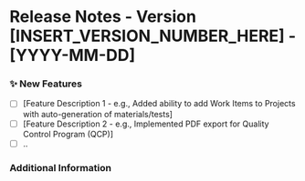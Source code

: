 # Release Notes - Version [INSERT_VERSION_NUMBER_HERE] - [YYYY-MM-DD]

### ✨ New Features

- [ ] [Feature Description 1 - e.g., Added ability to add Work Items to Projects with auto-generation of materials/tests]
- [ ] [Feature Description 2 - e.g., Implemented PDF export for Quality Control Program (QCP)]
- [ ] ..

### Additional Information

